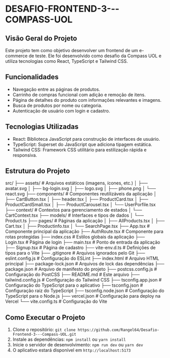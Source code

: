 # DESAFIO-FRONTEND-3---COMPASS-UOL

## Visão Geral do Projeto

Este projeto tem como objetivo desenvolver um frontend de um e-commerce de teste. Ele foi desenvolvido como desafio da Compass UOL e utiliza tecnologias como React, TypeScript e Tailwind CSS.

## Funcionalidades

- Navegação entre as páginas de produtos.
- Carrinho de compras funcional com adição e remoção de itens.
- Página de detalhes do produto com informações relevantes e imagens.
- Busca de produtos por nome ou categoria.
- Autenticação de usuário com login e cadastro.

## Tecnologias Utilizadas

- React: Biblioteca JavaScript para construção de interfaces de usuário.
- TypeScript: Superset do JavaScript que adiciona tipagem estática.
- Tailwind CSS: Framework CSS utilitário para estilização rápida e responsiva.

## Estrutura do Projeto

src/
├── assets/                # Arquivos estáticos (imagens, ícones, etc.)
│   ├── avatar.svg
│   ├── bg-login.svg
│   ├── logo.svg
│   ├── phone.png
│   └── react.svg
├── components/            # Componentes reutilizáveis da aplicação
│   ├── CartButton.tsx
│   ├── header.tsx
│   ├── ProductCard.tsx
│   ├── ProductCardSmall.tsx
│   ├── ProductCarousel.tsx
│   └── UserPorfile.tsx
├── context/               # Contextos para gerenciamento de estados
│   └── CartContext.tsx
├── models/                # Interfaces e tipos de dados
│   └── Product.ts
├── pages/                 # Páginas da aplicação
│   ├── AllProducts.tsx
│   ├── Cart.tsx
│   ├── Productinfo.tsx
│   └── SearchPage.tsx
├── App.tsx               # Componente principal da aplicação
├── AuthRoute.tsx          # Componente para rotas protegidas
├── index.css             # Estilos globais da aplicação
├── Login.tsx             # Página de login
├── main.tsx              # Ponto de entrada da aplicação
├── Signup.tsx            # Página de cadastro
├── vite-env.d.ts         # Definições de tipos para o Vite
├── .gitignore            # Arquivos ignorados pelo Git
├── eslint.config.js      # Configuração do ESLint
├── index.html            # Arquivo HTML principal
├── package-lock.json     # Arquivos de lock das dependências
├── package.json          # Arquivo de manifesto do projeto
├── postcss.config.js     # Configuração do PostCSS
├── README.md             # Este arquivo
├── tailwind.config.js    # Configuração do Tailwind CSS
├── tsconfig.app.json     # Configuração do TypeScript para o aplicativo
├── tsconfig.json         # Configuração raiz do TypeScript
├── tsconfig.node.json    # Configuração do TypeScript para o Node.js
├── vercel.json           # Configuração para deploy na Vercel
└── vite.config.ts        # Configuração do Vite

## Como Executar o Projeto

1. Clone o repositório: `git clone https://github.com/Rangel64/Desafio-Frontend-3---Compass-UOL.git`
2. Instale as dependências: `npm install` ou `yarn install`
3. Inicie o servidor de desenvolvimento: `npm run dev` ou `yarn dev`
4. O aplicativo estará disponível em `http://localhost:5173`

